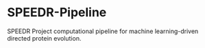 # SPEEDR-Pipeline
SPEEDR Project computational pipeline for machine learning-driven directed protein evolution. 
